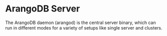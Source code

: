 ArangoDB Server
===============

The ArangoDB daemon (arangod) is the central server binary, which can run in
different modes for a variety of setups like single server and clusters.
